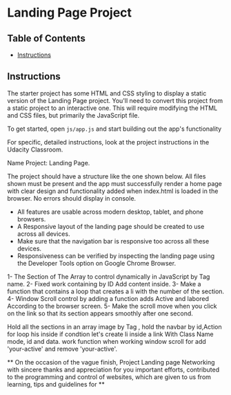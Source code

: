 # Landing Page Project

## Table of Contents

* [Instructions](#instructions)

## Instructions

The starter project has some HTML and CSS styling to display a static version of the Landing Page project. You'll need to convert this project from a static project to an interactive one. This will require modifying the HTML and CSS files, but primarily the JavaScript file.

To get started, open `js/app.js` and start building out the app's functionality

For specific, detailed instructions, look at the project instructions in the Udacity Classroom.


Name Project: Landing Page.

The project should have a structure like the one shown below. All files shown must be present and the app must successfully render a home page with clear design and functionality added when index.html is loaded in the browser. No errors should display in console.

- All features are usable across modern desktop, tablet, and phone browsers.
- A Responsive layout of the landing page should be created to use across all devices.
- Make sure that the navigation bar is responsive too across all these devices.
- Responsiveness can be verified by inspecting the landing page using the Developer Tools option on Google Chrome Browser.

1- The Section of The Array to control dynamically in JavaScript by Tag name.
2- Fixed work containing by ID Add content inside.
3- Make a function that contains a loop that creates a li with the number of the section.
4- Window Scroll control by adding a function adds Active and labored According to the browser screen.
5- Make the scroll move when you click on the link so that its section appears smoothly after one second.



Hold all the sections in an array image by Tag , hold the navbar by id,Action for loop his inside if condtion let's create li inside a link With Class Name mode, id and data.
work function when working window scroll  for add 'your-active'  and remove 'your-active'.

 
** On the occasion of the vague finish, Project Landing page Networking with sincere thanks and appreciation for you important efforts, contributed to the programming and  control of websites, which are given to us from learning, tips and guidelines for **
